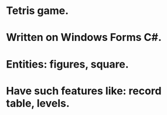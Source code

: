 # Tetris game.
# Written on Windows Forms C#.
# Entities: figures, square.
# Have such features like: record table, levels.
